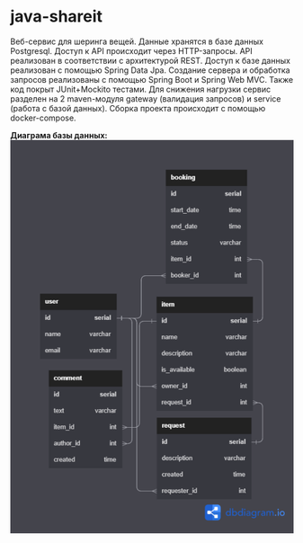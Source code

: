 # java-shareit
Веб-сервис для шеринга вещей. Данные хранятся в базе данных Postgresql.
Доступ к API происходит через HTTP-запросы.
API реализован в соответствии с архитектурой REST.
Доступ к базе данных реализован с помощью Spring Data Jpa.
Создание сервера и обработка запросов реализованы с помощью Spring Boot и Spring Web MVC.
Также код покрыт JUnit+Mockito тестами.
Для снижения нагрузки сервис разделен на 2 maven-модуля gateway (валидация запросов) и service (работа с базой данных).
Сборка проекта происходит с помощью docker-compose.

**Диаграма базы данных:**
![Database diagram](/diagram.png)